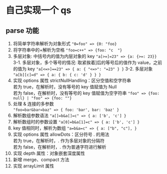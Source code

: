 # 自己实现一个 qs

## parse 功能

1. 将简单字符串解析为对象形式
   `"0=foo" => {0: "foo}`
2. 将字符串中的+解析为空格
   `"foo=c++" => {foo: "c  "}`
3. 多层对象: 中括号内的值为内层对象的 key
   `"a[>=]=23" => {a: {>=: 23}}`  
   3-1. 多层对象，多个等号的情况: 取紧挨着]后的等号后的值作为 value，之前的值为 key
   `"a[<=>]==23" => { a: { "<=>": "=23" } }`
   3-2. 多层对象
   `"a[b][c]=d" => { a: { b: { c: 'd' } } }`
4. 实现 options 属性 strictNullHandling：区分空值和空字符串  
   若为 true，在解析时，没有等号的 key 值赋值为 Null  
   若为 false，在解析时，没有等号的 key 值赋值为空字符串
   `"foo" => {foo: null} | "foo" => {foo: ""}`
5. 处理 & 连接的多参数  
   `"foo=bar&bar=baz" => { foo: 'bar', bar: 'baz' }`
6. 解析数组参数语法
   `"a[]=b&a[]=c" => { a: ['b', 'c'] }`
7. 解析数组时的参数设置
   `"a[0]=b&a[1]=c" => { a: ['b', 'c'] }`
8. key 值相同时，解析为数组
   `"a=b&a=c" => { a: ["b", "c"], }`
9. 实现 options 属性 allowDots：区分符号 . 的用法  
   若为 true，在解析时，. 作为多层对象的分隔符  
   若为 false，在解析时，. 作为普通字符进行解析
10. 实现 depth 属性：对象嵌套深度属性
11. 新增 merge、compact 方法
12. 实现 arrayLimit 属性

